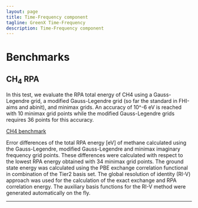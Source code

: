 ```yaml
---
layout: page
title: Time-Frequency component
tagline: GreenX Time-Frequency
description: Time-Frequency component
---
```


# Benchmarks

## CH<sub>4</sub> RPA

In this test, we evaluate the RPA total energy of CH4 using a Gauss-Legendre grid, a modified Gauss-Legendre grid (so 
far the standard in FHI-aims and abinit), and minimax grids. An accuracy of 10^-6 eV is reached with 10 minimax grid 
points while the modified Gauss-Legendre grids requires 36 points for this accuracy.

[CH4 benchmark](./img/ch4_bench.png)

Error differences of the total RPA energy [eV] of methane calculated using the Gauss-Legendre, modified Gauss-Legendre 
and minimax imaginary frequency grid points. These differences were calculated with respect to the lowest RPA energy 
obtained with 34 minimax grid points. The ground state energy was calculated using the PBE exchange correlation 
functional in combination of the Tier2 basis set. The global resolution of identity (RI-V) approach was used for the 
calculation of the exact exchange and RPA correlation energy. The auxiliary basis functions for the RI-V method were 
generated automatically on the fly.

---
